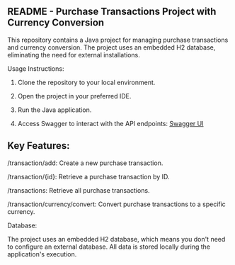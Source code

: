 ## README - Purchase Transactions Project with Currency Conversion

This repository contains a Java project for managing purchase transactions and currency conversion. The project uses an embedded H2 database, eliminating the need for external installations.

Usage Instructions:

1. Clone the repository to your local environment.

2. Open the project in your preferred IDE.

3. Run the Java application.

4. Access Swagger to interact with the API endpoints: [Swagger UI](http://localhost:8080/swagger-ui/#)

## Key Features:

/transaction/add: Create a new purchase transaction.

/transaction/{id}: Retrieve a purchase transaction by ID.

/transactions: Retrieve all purchase transactions.

/transaction/currency/convert: Convert purchase transactions to a specific currency.

Database:

The project uses an embedded H2 database, which means you don't need to configure an external database. All data is stored locally during the application's execution.
